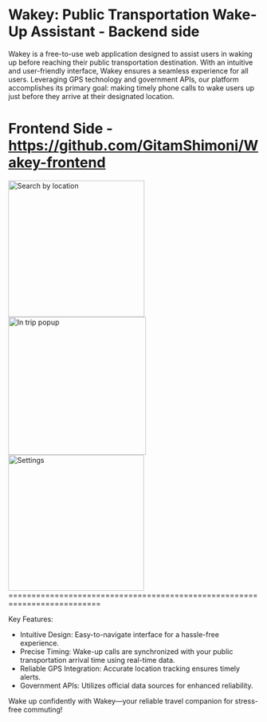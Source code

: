 # Wakey: Public Transportation Wake-Up Assistant - Backend side

Wakey is a free-to-use web application designed to assist users in waking up before reaching their public transportation destination.
With an intuitive and user-friendly interface, Wakey ensures a seamless experience for all users.
Leveraging GPS technology and government APIs, our platform accomplishes its primary goal: making timely phone calls to wake users up just before they arrive at their designated location.

# Frontend Side - https://github.com/GitamShimoni/Wakey-frontend

<img width="273" alt="Search by location" src="https://github.com/GitamShimoni/Gitams_Projects/assets/11949650/3474224e-f584-4ba1-9607-a8790ed44d20">
<img width="276" alt="In trip popup" src="https://github.com/GitamShimoni/Gitams_Projects/assets/11949650/a008f751-42a9-4751-a8c4-d2fe2b9093f0">
<img width="272" alt="Settings" src="https://github.com/GitamShimoni/Gitams_Projects/assets/11949650/aabac64a-5490-4e13-8262-9d0eb8c6d4b0">
==========================================================================

Key Features:
* Intuitive Design: Easy-to-navigate interface for a hassle-free experience.
* Precise Timing: Wake-up calls are synchronized with your public transportation arrival time using real-time data.
* Reliable GPS Integration: Accurate location tracking ensures timely alerts.
* Government APIs: Utilizes official data sources for enhanced reliability.


Wake up confidently with Wakey—your reliable travel companion for stress-free commuting!
